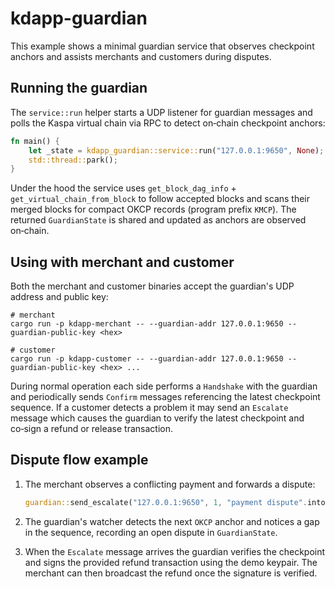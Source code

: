 # kdapp-guardian

This example shows a minimal guardian service that observes checkpoint
anchors and assists merchants and customers during disputes.

## Running the guardian

The `service::run` helper starts a UDP listener for guardian messages
and polls the Kaspa virtual chain via RPC to detect on‑chain checkpoint anchors:

```rust
fn main() {
    let _state = kdapp_guardian::service::run("127.0.0.1:9650", None);
    std::thread::park();
}
```

Under the hood the service uses `get_block_dag_info` +
`get_virtual_chain_from_block` to follow accepted blocks and scans
their merged blocks for compact OKCP records (program prefix `KMCP`).
The returned `GuardianState` is shared and updated as anchors are
observed on‑chain.

## Using with merchant and customer

Both the merchant and customer binaries accept the guardian's UDP
address and public key:

```
# merchant
cargo run -p kdapp-merchant -- --guardian-addr 127.0.0.1:9650 --guardian-public-key <hex>

# customer
cargo run -p kdapp-customer -- --guardian-addr 127.0.0.1:9650 --guardian-public-key <hex> ...
```

During normal operation each side performs a `Handshake` with the
guardian and periodically sends `Confirm` messages referencing the
latest checkpoint sequence. If a customer detects a problem it may
send an `Escalate` message which causes the guardian to verify the
latest checkpoint and co‑sign a refund or release transaction.

## Dispute flow example

1. The merchant observes a conflicting payment and forwards a dispute:

   ```rust
   guardian::send_escalate("127.0.0.1:9650", 1, "payment dispute".into(), refund_tx.clone(), guardian::DEMO_HMAC_KEY);
   ```

2. The guardian's watcher detects the next `OKCP` anchor and notices a
   gap in the sequence, recording an open dispute in `GuardianState`.

3. When the `Escalate` message arrives the guardian verifies the
   checkpoint and signs the provided refund transaction using the
   demo keypair. The merchant can then broadcast the refund once the
   signature is verified.

